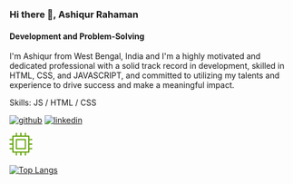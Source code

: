 ### Hi there 👋, Ashiqur Rahaman
#### Development and Problem-Solving 
I'm Ashiqur from West Bengal, India and I'm a highly motivated and dedicated professional with a solid track record in development, skilled in HTML, CSS, and JAVASCRIPT, and committed to utilizing my talents and experience to drive success and make a meaningful impact.

Skills: JS / HTML / CSS



[<img src='https://cdn.jsdelivr.net/npm/simple-icons@3.0.1/icons/github.svg' alt='github' height='40'>](https://github.com/AshiqurRahaman02)  [<img src='https://cdn.jsdelivr.net/npm/simple-icons@3.0.1/icons/linkedin.svg' alt='linkedin' height='40'>](https://www.linkedin.com/in/ASHIQURRAHAMAN/)  

<a href='https://docs.github.com/en/developers'><img src='https://raw.githubusercontent.com/acervenky/animated-github-badges/master/assets/devbadge.gif' width='40' height='40'></a> 

[![Top Langs](https://github-readme-stats.vercel.app/api/top-langs/?username=AshiqurRahaman02)](https://github.com/anuraghazra/github-readme-stats)


